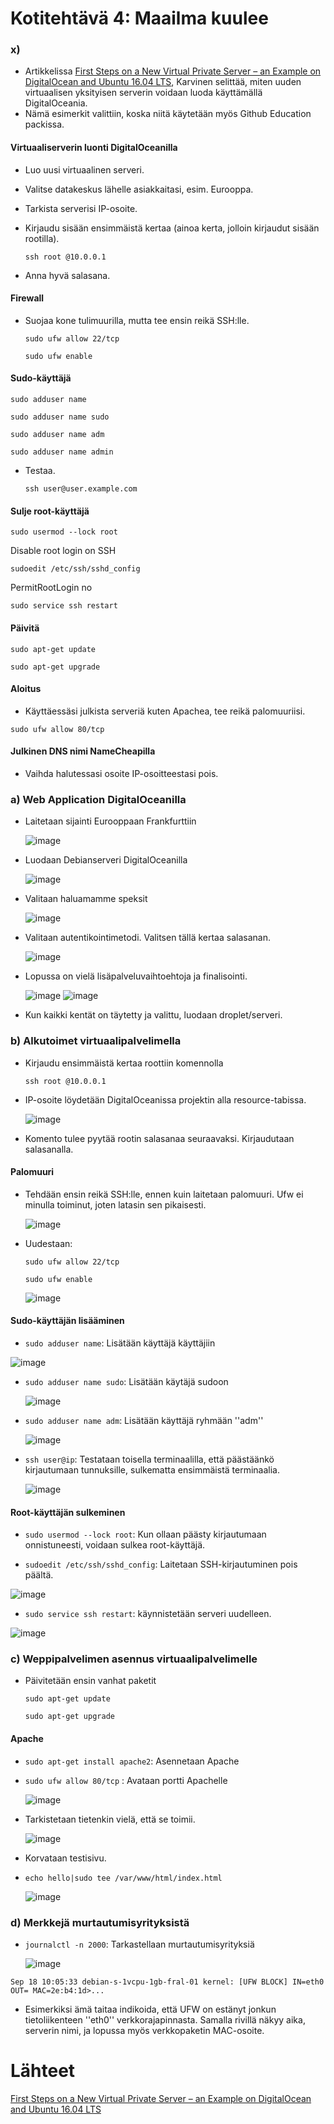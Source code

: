 # Kotitehtävä 4: Maailma kuulee

### x)
- Artikkelissa [First Steps on a New Virtual Private Server – an Example on DigitalOcean and Ubuntu 16.04 LTS](https://terokarvinen.com/2017/first-steps-on-a-new-virtual-private-server-an-example-on-digitalocean/), Karvinen selittää, miten uuden virtuaalisen yksityisen serverin voidaan luoda käyttämällä DigitalOceania.
- Nämä esimerkit valittiin, koska niitä käytetään myös Github Education packissa. 

#### Virtuaaliserverin luonti DigitalOceanilla
- Luo uusi virtuaalinen serveri.
- Valitse datakeskus lähelle asiakkaitasi, esim. Eurooppa.
- Tarkista serverisi IP-osoite.
- Kirjaudu sisään ensimmäistä kertaa (ainoa kerta, jolloin kirjaudut sisään rootilla).

  ```ssh root @10.0.0.1```

- Anna hyvä salasana.

#### Firewall
- Suojaa kone tulimuurilla, mutta tee ensin reikä SSH:lle.

  ```sudo ufw allow 22/tcp```
 
  ```sudo ufw enable```

#### Sudo-käyttäjä

  ```sudo adduser name```
  
  ```sudo adduser name sudo```
  
  ```sudo adduser name adm```
  
  ```sudo adduser name admin```

- Testaa.

  ```ssh user@user.example.com```

#### Sulje root-käyttäjä

  ```sudo usermod --lock root```

Disable root login on SSH

  ```sudoedit /etc/ssh/sshd_config```
  
  PermitRootLogin no
  
  ```sudo service ssh restart```

#### Päivitä

  ```sudo apt-get update```
  
  ```sudo apt-get upgrade```
  
#### Aloitus

- Käyttäessäsi julkista serveriä kuten Apachea, tee reikä palomuuriisi.

```sudo ufw allow 80/tcp```

#### Julkinen DNS nimi NameCheapilla
- Vaihda halutessasi osoite IP-osoitteestasi pois.

### a) Web Application DigitalOceanilla

- Laitetaan sijainti Eurooppaan Frankfurttiin
  
  ![image](https://github.com/16cats/Linux/assets/97065659/75ea7628-2996-4b6e-ae45-775a6baf306b)

- Luodaan Debianserveri DigitalOceanilla
  
  ![image](https://github.com/16cats/Linux/assets/97065659/b2990c5f-bca4-4450-b569-6a68effec4a8)

- Valitaan haluamamme speksit

  ![image](https://github.com/16cats/Linux/assets/97065659/9a59aedb-11b4-4e2d-915d-9ad9dccdabb8)


- Valitaan autentikointimetodi. Valitsen tällä kertaa salasanan.

  ![image](https://github.com/16cats/Linux/assets/97065659/4406fb10-3245-479a-bbf7-5d4104c262ad)

- Lopussa on vielä lisäpalveluvaihtoehtoja ja finalisointi.
  
  ![image](https://github.com/16cats/Linux/assets/97065659/12d68478-3639-496c-ba9a-8e2251c1dfa2)
  ![image](https://github.com/16cats/Linux/assets/97065659/a0a40d80-0bd2-481a-8711-9d86ec49c280)


- Kun kaikki kentät on täytetty ja valittu, luodaan droplet/serveri.

### b) Alkutoimet virtuaalipalvelimella
- Kirjaudu ensimmäistä kertaa roottiin komennolla

    ```ssh root @10.0.0.1```

- IP-osoite löydetään DigitalOceanissa projektin alla resource-tabissa.

  ![image](https://github.com/16cats/Linux/assets/97065659/a36c1470-9bca-4440-b047-8c7c38ffc09a)

- Komento tulee pyytää rootin salasanaa seuraavaksi. Kirjaudutaan salasanalla.

#### Palomuuri

- Tehdään ensin reikä SSH:lle, ennen kuin laitetaan palomuuri. Ufw ei minulla toiminut, joten latasin sen pikaisesti.

  ![image](https://github.com/16cats/Linux/assets/97065659/b7b266e4-5efb-4be8-a9c5-baed7c5add2d)

- Uudestaan:

  ```sudo ufw allow 22/tcp```
 
  ```sudo ufw enable```

  ![image](https://github.com/16cats/Linux/assets/97065659/1161e1a4-a216-42f7-8e20-22598caadbc4)

#### Sudo-käyttäjän lisääminen

-  ```sudo adduser name```: Lisätään käyttäjä käyttäjiin
    
  ![image](https://github.com/16cats/Linux/assets/97065659/3de225a6-d548-486b-9bc2-ea9ab11f01e3)

- ```sudo adduser name sudo```: Lisätään käytäjä sudoon
  
  ![image](https://github.com/16cats/Linux/assets/97065659/3b3f1140-b3e1-4df2-9a0a-ea917e206799)

- ```sudo adduser name adm```: Lisätään käyttäjä ryhmään ''adm''

  ![image](https://github.com/16cats/Linux/assets/97065659/ec335d5e-4814-46ff-af7e-6fbdabead1d8)

- ```ssh user@ip```: Testataan toisella terminaalilla, että päästäänkö kirjautumaan tunnuksille, sulkematta ensimmäistä terminaalia.
  
  ![image](https://github.com/16cats/Linux/assets/97065659/8d727cee-bc63-4626-ab64-00a13ad3043a)

#### Root-käyttäjän sulkeminen
-   ```sudo usermod --lock root```: Kun ollaan päästy kirjautumaan onnistuneesti, voidaan sulkea root-käyttäjä.

-   ```sudoedit /etc/ssh/sshd_config```: Laitetaan SSH-kirjautuminen pois päältä.

  ![image](https://github.com/16cats/Linux/assets/97065659/ccb7d5b1-d7e6-4699-98d3-f846eb31cc3a)

-   ```sudo service ssh restart```: käynnistetään serveri uudelleen.

  ![image](https://github.com/16cats/Linux/assets/97065659/6a6059dc-07bf-4196-beac-bfaba5b73886)

### c) Weppipalvelimen asennus virtuaalipalvelimelle

- Päivitetään ensin vanhat paketit

  ```sudo apt-get update```
  
  ```sudo apt-get upgrade```

#### Apache

- ```sudo apt-get install apache2```: Asennetaan Apache
- ```sudo ufw allow 80/tcp``` : Avataan portti Apachelle

  ![image](https://github.com/16cats/Linux/assets/97065659/e93bd342-8889-41aa-ba12-49180efaf35f)

- Tarkistetaan tietenkin vielä, että se toimii.
  
  ![image](https://github.com/16cats/Linux/assets/97065659/efd8a77a-6039-401c-ae17-e83a51ba6749)

- Korvataan testisivu.
  
- ```echo hello|sudo tee /var/www/html/index.html```

  ![image](https://github.com/16cats/Linux/assets/97065659/d39ad7d9-cee0-46c2-8028-f91cc4e25c35)


### d) Merkkejä murtautumisyrityksistä

- ```journalctl -n 2000```: Tarkastellaan murtautumisyrityksiä

  ![image](https://github.com/16cats/Linux/assets/97065659/f45eaf6b-0438-4c91-91f8-ea18fa0d129d)

```Sep 18 10:05:33 debian-s-1vcpu-1gb-fral-01 kernel: [UFW BLOCK] IN=eth0 OUT= MAC=2e:b4:1d>...```

- Esimerkiksi ämä taitaa indikoida, että UFW on estänyt jonkun tietoliikenteen ''eth0'' verkkorajapinnasta. Samalla rivillä näkyy aika, serverin nimi, ja lopussa myös verkkopaketin MAC-osoite.
  
# Lähteet
[First Steps on a New Virtual Private Server – an Example on DigitalOcean and Ubuntu 16.04 LTS](https://terokarvinen.com/2017/first-steps-on-a-new-virtual-private-server-an-example-on-digitalocean/)
